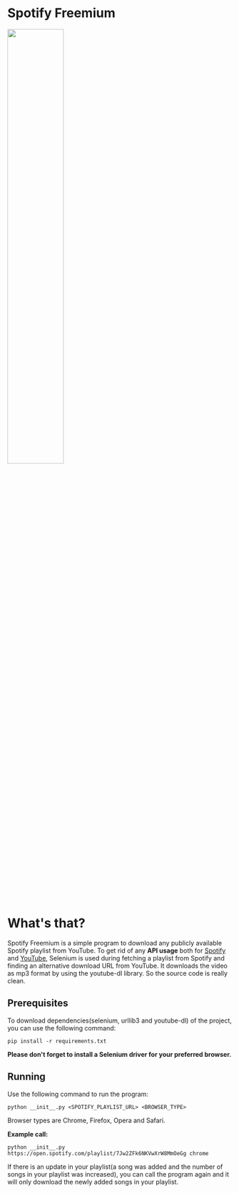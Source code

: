 # Spotify Freemium

<img src="https://raw.githubusercontent.com/alkislardeniz/freemium-spotify/master/sf.png" height="50%" width="50%">

<h1>What's that?</h1>
<p>Spotify Freemium is a simple program to download any publicly available Spotify playlist from YouTube. To get rid of any <b>API usage</b> both for <a href="https://developer.spotify.com/documentation/web-api/reference/playlists/get-playlists-tracks/">Spotify</a> and <a href="https://developers.google.com/youtube/v3/docs/search/list/">YouTube</a>, Selenium is used during fetching a playlist from Spotify and finding an alternative download URL from YouTube. It downloads the video as mp3 format by using the youtube-dl library. So the source code is really clean.</p>

<h2>Prerequisites</h2>
<p>To download dependencies(selenium, urllib3 and youtube-dl) of the project, you can use the following command: </p>

```
pip install -r requirements.txt
```
<b>Please don't forget to install a Selenium driver for your preferred browser.</b>

<h2>Running</h2>
<p>Use the following command to run the program: </p>

```
python __init__.py <SPOTIFY_PLAYLIST_URL> <BROWSER_TYPE>
```
Browser types are Chrome, Firefox, Opera and Safari. 

<b>Example call:</b>
```
python __init__.py https://open.spotify.com/playlist/7Jw2ZFk6NKVwXrW8MmOeGg chrome
```
<p>If there is an update in your playlist(a song was added and the number of songs in your playlist was increased), you can call the program again and it will only download the newly added songs in your playlist.</p>
